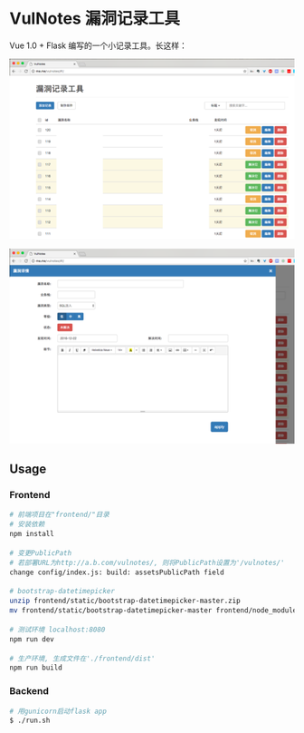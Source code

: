 # VulNotes 漏洞记录工具

Vue 1.0 + Flask 编写的一个小记录工具。长这样：

![](screenshot.png)

![](screenshot2.png)


## Usage

### Frontend

``` bash
# 前端项目在"frontend/"目录
# 安装依赖
npm install

# 变更PublicPath
# 若部署URL为http://a.b.com/vulnotes/, 则将PublicPath设置为'/vulnotes/'
change config/index.js: build: assetsPublicPath field

# bootstrap-datetimepicker
unzip frontend/static/bootstrap-datetimepicker-master.zip
mv frontend/static/bootstrap-datetimepicker-master frontend/node_modules/bootstrap-datetimepicker

# 测试环境 localhost:8080
npm run dev

# 生产环境, 生成文件在'./frontend/dist'
npm run build
```

### Backend

```bash
# 用gunicorn启动flask app
$ ./run.sh
```

